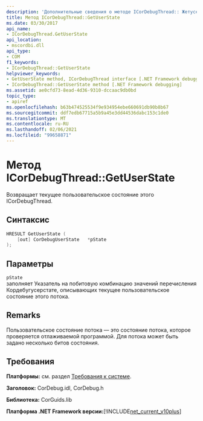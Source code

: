 ```yaml
---
description: 'Дополнительные сведения о методе ICorDebugThread:: Жетусерстате'
title: Метод ICorDebugThread::GetUserState
ms.date: 03/30/2017
api_name:
- ICorDebugThread.GetUserState
api_location:
- mscordbi.dll
api_type:
- COM
f1_keywords:
- ICorDebugThread::GetUserState
helpviewer_keywords:
- GetUserState method, ICorDebugThread interface [.NET Framework debugging]
- ICorDebugThread::GetUserState method [.NET Framework debugging]
ms.assetid: ae0cfd73-8ead-4d36-9310-dccaac9db0bd
topic_type:
- apiref
ms.openlocfilehash: b63b474525534f9e934954ebe660691db90b8b67
ms.sourcegitcommit: ddf7edb67715a5b9a45e3dd44536dabc153c1de0
ms.translationtype: MT
ms.contentlocale: ru-RU
ms.lasthandoff: 02/06/2021
ms.locfileid: "99658871"
---
```

# <a name="icordebugthreadgetuserstate-method"></a>Метод ICorDebugThread::GetUserState

Возвращает текущее пользовательское состояние этого ICorDebugThread.  
  
## <a name="syntax"></a>Синтаксис  
  
```cpp  
HRESULT GetUserState (  
    [out] CorDebugUserState   *pState  
);  
```  
  
## <a name="parameters"></a>Параметры  

 `pState`  
 заполняет Указатель на побитовую комбинацию значений перечисления Кордебугусерстате, описывающих текущее пользовательское состояние этого потока.  
  
## <a name="remarks"></a>Remarks  

 Пользовательское состояние потока — это состояние потока, которое проверяется отлаживаемой программой. Для потока может быть задано несколько битов состояния.  
  
## <a name="requirements"></a>Требования  

 **Платформы:** см. раздел [Требования к системе](../../get-started/system-requirements.md).  
  
 **Заголовок:** CorDebug.idl, CorDebug.h  
  
 **Библиотека:** CorGuids.lib  
  
 **Платформа .NET Framework версии:**[!INCLUDE[net_current_v10plus](../../../../includes/net-current-v10plus-md.md)]
